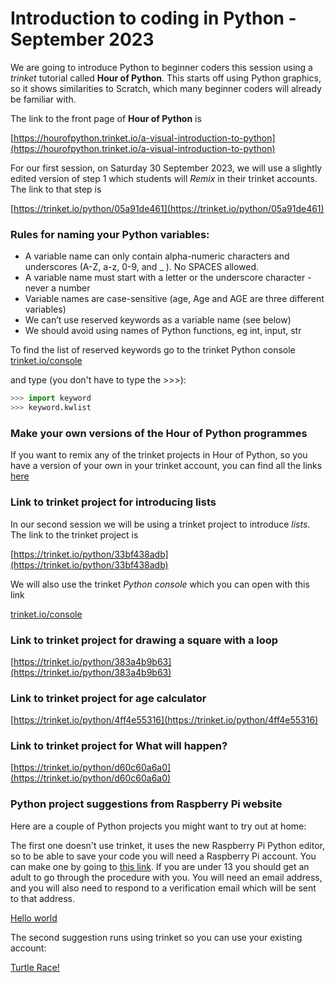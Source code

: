 # Introduction to coding in Python - September 2023

We are going to introduce Python to beginner coders this session using a *trinket* tutorial called **Hour of Python**. This starts off using Python graphics, so it shows similarities to Scratch, which many beginner coders will already be familiar with.

The link to the front page of **Hour of Python** is

[https://hourofpython.trinket.io/a-visual-introduction-to-python](https://hourofpython.trinket.io/a-visual-introduction-to-python)

For our first session, on Saturday 30 September 2023, we will use a slightly edited version of step 1 which students will *Remix* in their trinket accounts. The link to that step is

[https://trinket.io/python/05a91de461](https://trinket.io/python/05a91de461)

### Rules for naming your Python variables:
- A variable name can only contain alpha-numeric characters and underscores (A-Z, a-z, 0-9, and _ ). No SPACES allowed.
- A variable name must start with a letter or the underscore character - never a number
- Variable names are case-sensitive (age, Age and AGE are three different variables)
- We can’t use reserved keywords as a variable name (see below)
- We should avoid using names of Python functions, eg int, input, str

To find the list of reserved keywords go to the trinket Python console [trinket.io/console](https://trinket.io/console)

and type (you don't have to type the >>>):

```python
>>> import keyword
>>> keyword.kwlist
```

### Make your own versions of the Hour of Python programmes

If you want to remix any of the trinket projects in Hour of Python, so you have a version of your own in your trinket account, you can find all the links [here](./Hour_of_Python_links.md)

### Link to trinket project for introducing lists

In our second session we will be using a trinket project to introduce *lists*. The link to the trinket project is

[https://trinket.io/python/33bf438adb](https://trinket.io/python/33bf438adb)

We will also use the trinket *Python console* which you can open with this link

[trinket.io/console](https://trinket.io/console)

### Link to trinket project for drawing a square with a loop

[https://trinket.io/python/383a4b9b63](https://trinket.io/python/383a4b9b63)

### Link to trinket project for age calculator

[https://trinket.io/python/4ff4e55316](https://trinket.io/python/4ff4e55316)

### Link to trinket project for What will happen?

[https://trinket.io/python/d60c60a6a0](https://trinket.io/python/d60c60a6a0)

### Python project suggestions from Raspberry Pi website

Here are a couple of Python projects you might want to try out at home:

The first one doesn't use trinket, it uses the new Raspberry Pi Python editor, so to be able to save your code you will need a Raspberry Pi account. You can make one by going to [this link](https://my.raspberrypi.org/signup). If you are under 13 you should get an adult to go through the procedure with you. You will need an email address, and you will also need to respond to a verification email which will be sent to that address.

[Hello world](https://projects.raspberrypi.org/en/projects/hello-world)

The second suggestion runs using trinket so you can use your existing account:

[Turtle Race!](https://projects.raspberrypi.org/en/projects/turtle-race)


